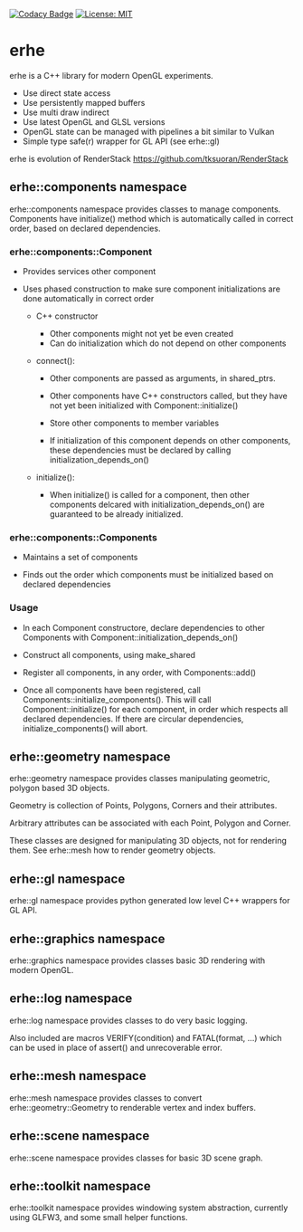 [![Codacy Badge](https://app.codacy.com/project/badge/Grade/49fade7c78954f3a99a2d6ce84a9bc1a)](https://www.codacy.com/gh/tksuoran/erhe/dashboard?utm_source=github.com&amp;utm_medium=referral&amp;utm_content=tksuoran/erhe&amp;utm_campaign=Badge_Grade)
[![License: MIT](https://img.shields.io/badge/License-MIT-blue.svg)](https://opensource.org/licenses/MIT)

# erhe

erhe is a C++ library for modern OpenGL experiments.

-   Use direct state access
-   Use persistently mapped buffers
-   Use multi draw indirect
-   Use latest OpenGL and GLSL versions
-   OpenGL state can be managed with pipelines a bit similar to Vulkan
-   Simple type safe(r) wrapper for GL API (see erhe::gl)

erhe is evolution of RenderStack <https://github.com/tksuoran/RenderStack>

## erhe::components namespace

erhe::components namespace provides classes to manage components.
Components have initialize() method which is automatically called
in correct order, based on declared dependencies.

### erhe::components::Component

-   Provides services other component

-   Uses phased construction to make sure component initializations
    are done automatically in correct order

    -   C++ constructor
        -   Other components might not yet be even created
        -   Can do initialization which do not depend on other components

    -   connect():

        -   Other components are passed as arguments, in shared_ptrs.

        -   Other components have C++ constructors called, but they
            have not yet been initialized with Component::initialize()

        -   Store other components to member variables

        -   If initialization of this component depends on other components,
            these dependencies must be declared by calling
            initialization_depends_on()

    -   initialize():

        -   When initialize() is called for a component, then other components
            delcared with initialization_depends_on() are guaranteed to be
            already initialized.

### erhe::components::Components

-   Maintains a set of components

-   Finds out the order which components must be initialized based on
    declared dependencies

### Usage

-   In each Component constructore, declare dependencies to other Components
    with Component::initialization_depends_on()

-   Construct all components, using make_shared

-   Register all components, in any order, with Components::add()

-   Once all components have been registered, call Components::initialize_components().
    This will call Component::initialize() for each component, in order which respects
    all declared dependencies. If there are circular dependencies, initialize_components()
    will abort.

## erhe::geometry namespace

erhe::geometry namespace provides classes manipulating geometric, polygon
based 3D objects.

Geometry is collection of Points, Polygons, Corners and their attributes.

Arbitrary attributes can be associated with each Point, Polygon and Corner.

These classes are designed for manipulating 3D objects, not for rendering them.
See erhe::mesh how to render geometry objects.

## erhe::gl namespace

erhe::gl namespace provides python generated low level C++ wrappers for GL API.

## erhe::graphics namespace

erhe::graphics namespace provides classes basic 3D rendering with modern OpenGL.

## erhe::log namespace

erhe::log namespace provides classes to do very basic logging.

Also included are macros VERIFY(condition) and FATAL(format, ...) which
can be used in place of assert() and unrecoverable error.

## erhe::mesh namespace

erhe::mesh namespace provides classes to convert erhe::geometry::Geometry
to renderable vertex and index buffers.

## erhe::scene namespace

erhe::scene namespace provides classes for basic 3D scene graph.

## erhe::toolkit namespace

erhe::toolkit namespace provides windowing system abstraction, currently
using GLFW3, and some small helper functions.

